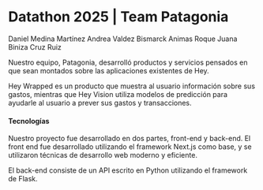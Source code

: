 # Datathon 2025 | Team Patagonia

Daniel Medina Martínez
Andrea Valdez
Bismarck Animas Roque
Juana Biniza Cruz Ruiz

Nuestro equipo, Patagonia, desarrolló productos y servicios pensados en que sean montados sobre las aplicaciones existentes de Hey. 

Hey Wrapped es un producto que muestra al usuario información sobre sus gastos, mientras que Hey Vision utiliza modelos de predicción para ayudarle al usuario a prever sus gastos y transacciones. 

#### Tecnologías
Nuestro proyecto fue desarrollado en dos partes, front-end y back-end. El front end fue desarrollado utilizando el framework Next.js como base, y se utilizaron técnicas de desarrollo web moderno y eficiente. 

El back-end consiste de un API escrito en Python utilizando el framework de Flask.